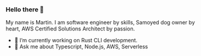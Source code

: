 ### Hello there 👋

My name is Martin. I am software engineer by skills, Samoyed dog owner by heart, AWS Certified Solutions Architect by passion.

- 🔭 I’m currently working on Rust CLI development.
- 💬 Ask me about Typescript, Node.js, AWS, Serverless
